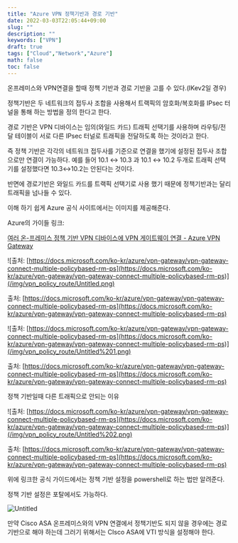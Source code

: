 ```yaml
---
title: "Azure VPN 정책기반과 경로 기반"
date: 2022-03-03T22:05:44+09:00
slug: ""
description: ""
keywords: ["VPN"]
draft: true
tags: ["Cloud","Network","Azure"]
math: false
toc: false
---
```


온프레미스와 VPN연결을 할때 정책 기반과 경로 기반을 고를 수 있다.(IKev2일 경우)

정책기반은 두 네트워크의 접두사 조합을 사용해서 트랙픽의 암호화/복호화를 IPsec 터널을 통해 하는 방법을 정의 한다고 한다.

경로 기반은 VPN 디바이스는 임의(와일드 카드) 트래픽 선택기를 사용하며 라우팅/전달 테이블이 서로 다른 IPsec 터널로 트래픽을 전달하도록 하는 것이라고 한다.

즉 정책 기반은 각각의 네트워크 접두사를 기준으로 연결을 했기에 설정된 접두사 조합으로만 연결이 가능하다. 예를 들어 10.1 ↔ 10.3 과 10.1 ↔ 10.2 두개로 트래픽 선택기를 설정했다면 10.3↔10.2는 안된다는 것이다.

반면에 경로기반은 와일드 카드를 트랙픽 선택기로 사용 했기 때문에 정책기반과는 달리 트래픽을 넘나들 수 있다.

이해 하기 쉽게 Azure 공식 사이트에서는 이미지를 제공해준다.

Azure의 가이들 링크: 

[여러 온-프레미스 정책 기반 VPN 디바이스에 VPN 게이트웨이 연결 - Azure VPN Gateway](https://docs.microsoft.com/ko-kr/azure/vpn-gateway/vpn-gateway-connect-multiple-policybased-rm-ps)

![출처: [https://docs.microsoft.com/ko-kr/azure/vpn-gateway/vpn-gateway-connect-multiple-policybased-rm-ps](https://docs.microsoft.com/ko-kr/azure/vpn-gateway/vpn-gateway-connect-multiple-policybased-rm-ps)](/img/vpn_policy_route/Untitled.png)

출처: [https://docs.microsoft.com/ko-kr/azure/vpn-gateway/vpn-gateway-connect-multiple-policybased-rm-ps](https://docs.microsoft.com/ko-kr/azure/vpn-gateway/vpn-gateway-connect-multiple-policybased-rm-ps)

![출처: [https://docs.microsoft.com/ko-kr/azure/vpn-gateway/vpn-gateway-connect-multiple-policybased-rm-ps](https://docs.microsoft.com/ko-kr/azure/vpn-gateway/vpn-gateway-connect-multiple-policybased-rm-ps)](/img/vpn_policy_route/Untitled%201.png)

출처: [https://docs.microsoft.com/ko-kr/azure/vpn-gateway/vpn-gateway-connect-multiple-policybased-rm-ps](https://docs.microsoft.com/ko-kr/azure/vpn-gateway/vpn-gateway-connect-multiple-policybased-rm-ps)

정책 기반일때 다른 트래픽으로 안되는 이유

![출처: [https://docs.microsoft.com/ko-kr/azure/vpn-gateway/vpn-gateway-connect-multiple-policybased-rm-ps](https://docs.microsoft.com/ko-kr/azure/vpn-gateway/vpn-gateway-connect-multiple-policybased-rm-ps)](/img/vpn_policy_route/Untitled%202.png)

출처: [https://docs.microsoft.com/ko-kr/azure/vpn-gateway/vpn-gateway-connect-multiple-policybased-rm-ps](https://docs.microsoft.com/ko-kr/azure/vpn-gateway/vpn-gateway-connect-multiple-policybased-rm-ps)

위에 링크한 공식 가이드에서는 정책 기반 설정을 powershell로 하는 법만 알려준다. 

정책 기반 설정은 포탈에서도 가능하다.

![Untitled](/img/vpn_policy_route/Untitled%203.png)

만약 Cisco ASA 온프레미스와의 VPN 연결에서 정책기반도 되지 않을 경우에는 경로 기반으로 해야 하는데 그러기 위해서는 CIsco ASA에 VTI 방식을 설정해야 한다.